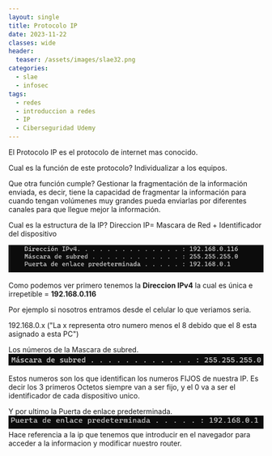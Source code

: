 ```yaml
---
layout: single
title: Protocolo IP
date: 2023-11-22
classes: wide
header:
  teaser: /assets/images/slae32.png
categories:
  - slae
  - infosec
tags:
  - redes
  - introduccion a redes
  - IP
  - Ciberseguridad Udemy
---
```


El Protocolo IP es el protocolo de internet mas conocido.

Cual es la función de este protocolo?
	Individualizar a los equipos.

Que otra función cumple?
	Gestionar la fragmentación de la información enviada, es decir, tiene la capacidad de fragmentar la información para cuando tengan volúmenes muy grandes pueda enviarlas por diferentes canales para que llegue mejor la información.

Cual es la estructura de la IP?
	Direccion IP= Mascara de Red + Identificador del dispositivo

![[Pasted image 20231121104834.png]](../assets/images/img-ciberseguridad-udemy/Pasted%20image%2020231121104834.png)

Como podemos ver primero tenemos la **Direccion IPv4** la cual es única e irrepetible = **192.168.0.116**

Por ejemplo si nosotros entramos desde el celular lo que veriamos seria.

192.168.0.x ("La x representa otro numero menos el 8 debido que el 8 esta asignado a esta PC")

Los números de la Mascara de subred.
![[Pasted image 20231121105425.png]](../assets/images/img-ciberseguridad-udemy/Pasted%20image%2020231121105425.png)

Estos numeros son los que identifican los numeros FIJOS de nuestra IP. Es decir los 3 primeros Octetos siempre van a ser fijo, y el 0 va a ser el identificador de cada dispositivo unico.


Y por ultimo la Puerta de enlace predeterminada.
![[Pasted image 20231121110016.png]](../assets/images/img-ciberseguridad-udemy/Pasted%20image%2020231121110016.png)
Hace referencia a la ip que tenemos que introducir en el navegador para acceder a la informacion y modificar nuestro router.

